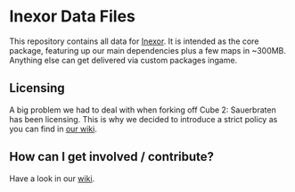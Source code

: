# Inexor Data Files

This repository contains all data for [Inexor](https://github.com/inexor-game).
It is intended as the core package, featuring up our main dependencies plus a few maps in ~300MB.
Anything else can get delivered via custom packages ingame.

## Licensing
A big problem we had to deal with when forking off Cube 2: Sauerbraten has been licensing.
This is why we decided to introduce a strict policy as you can find in [our wiki](https://github.com/inexor-game/data/wiki/License-Policy).

## How can I get involved / contribute?
Have a look in our [wiki](https://github.com/inexor-game/code/wiki/How-to-Contribute-Content).
